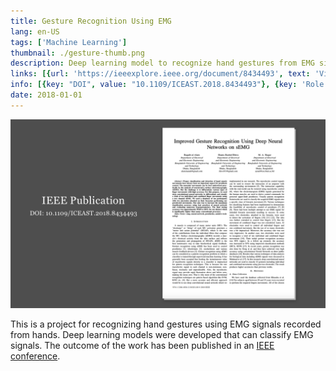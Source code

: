 ```yaml
---
title: Gesture Recognition Using EMG
lang: en-US
tags: ['Machine Learning']
thumbnail: ./gesture-thumb.png
description: Deep learning model to recognize hand gestures from EMG signals.
links: [{url: 'https://ieeexplore.ieee.org/document/8434493', text: 'View IEEE publication', icon: ['fas', 'book']}]
info: [{key: "DOI", value: "10.1109/ICEAST.2018.8434493"}, {key: 'Role', value: 'Lead researcher'}, {key: 'Affiliation', value: 'Bangladesh University of Engineering and Technology (BUET)'}, {key: 'Skills involved', value: ['Signal processing', 'Machine learning']}, {key: 'Tech used', value: ['Python', 'MATLAB', 'Tensorflow']}]
date: 2018-01-01
---
```

![An image](/gesture.png)

This is a project for recognizing hand gestures using EMG signals recorded from hands. Deep learning models were developed that can classify EMG signals. The outcome of the work has been published in an [IEEE conference](https://ieeexplore.ieee.org/document/8434493).